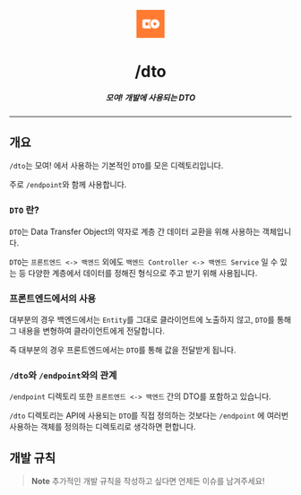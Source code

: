 <p align="center">
  <img src="../../assets/moyeo_logo.png" width="10%" alt="moyeo Logo" />
</p>
<h1 align="center">/dto</h1>
<h5 align="center">모여! 개발에 사용되는 DTO</h5>

---

## 개요

`/dto`는 모여! 에서 사용하는 기본적인 `DTO`를 모은 디렉토리입니다.

주로 `/endpoint`와 함께 사용합니다.

### `DTO` 란?

`DTO`는 Data Transfer Object의 약자로 계층 간 데이터 교환을 위해 사용하는 객체입니다.

`DTO`는 `프론트엔드 <-> 백엔드` 외에도 `백엔드 Controller <-> 백엔드 Service` 일 수 있는 등 다양한 계층에서 데이터를 정해진 형식으로 주고 받기 위해 사용됩니다.

### 프론트엔드에서의 사용

대부분의 경우 백엔드에서는 `Entity`를 그대로 클라이언트에 노출하지 않고, `DTO`를 통해 그 내용을 변형하여 클라이언트에게 전달합니다.

즉 대부분의 경우 프론트엔드에서는 `DTO`를 통해 값을 전달받게 됩니다.

### `/dto`와 `/endpoint`와의 관계

`/endpoint` 디렉토리 또한 `프론트엔드 <-> 백엔드` 간의 DTO를 포함하고 있습니다.

`/dto` 디렉토리는 API에 사용되는 `DTO`를 직접 정의하는 것보다는 `/endpoint` 에 여러번 사용하는 객체를 정의하는 디렉토리로 생각하면 편합니다.

## 개발 규칙

> **Note**
> 추가적인 개발 규칙을 작성하고 싶다면 언제든 이슈를 남겨주세요!
